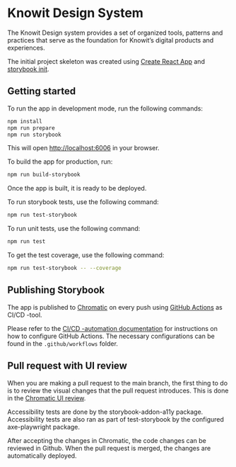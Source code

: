 # Knowit Design System

The Knowit Design system provides a set of organized tools, patterns and practices that serve as the foundation for Knowit’s digital products and experiences.

The initial project skeleton was created using [Create React App](https://github.com/facebook/create-react-app) and [storybook init](https://storybook.js.org/docs/react/get-started/install).

## Getting started

To run the app in development mode, run the following commands:

```bash
npm install
npm run prepare
npm run storybook
```

This will open [http://localhost:6006](http://localhost:6006) in your browser.

To build the app for production, run:

```bash
npm run build-storybook
```

Once the app is built, it is ready to be deployed.

To run storybook tests, use the following command:

```bash
npm run test-storybook
```

To run unit tests, use the following command:

```bash
npm run test
```

To get the test coverage, use the following command:

```bash
npm run test-storybook -- --coverage
```

## Publishing Storybook

The app is published to [Chromatic](https://www.chromatic.com/) on every push using [GitHub Actions](https://github.com/features/actions) as CI/CD -tool.

Please refer to the [CI/CD -automation documentation](https://www.chromatic.com/docs/github-actions) for instructions on how to configure GitHub Actions. The necessary configurations can be found in the `.github/workflows` folder.

## Pull request with UI review

When you are making a pull request to the main branch, the first thing to do is to review the visual changes that the pull request introduces. This is done in the [Chromatic UI review](https://www.chromatic.com/docs/review).

Accessibility tests are done by the storybook-addon-a11y package. Accessibility tests are also ran as part of test-storybook by the configured axe-playwright package.

After accepting the changes in Chromatic, the code changes can be reviewed in Github. When the pull request is merged, the changes are automatically deployed.
